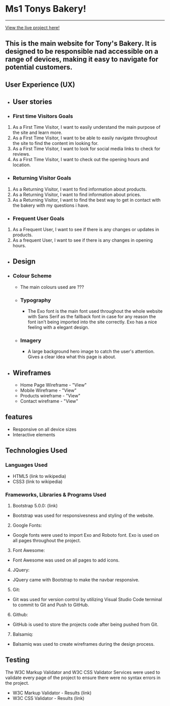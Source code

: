 # Ms1 Tonys Bakery!
------------
[View the live project here!](URL)

This is the main website for Tony's Bakery. It is designed to be responsible nad accessible on a range of devices, making it easy to navigate for potential customers.
------------
## User Experience (UX)

  - ## User stories
  
  - ### First time Visitors Goals
   1. As a First Time Visitor, I want to easily understand the main purpose of the site and learn more.
   2. As a First Time Visitor, I want to be able to easily navigate throughout the site to find the content im looking for.
   3. As a First Time Visitor, I want to look for social media links to check for reviews.
   4. As a First Time Visitor, I want to check out the opening hours and location.
  - ### Returning Visitor Goals
   1. As a Returning Visitor, I want to find information about products.
   2. As a Returning Visitor, I want to find information about prices.
   3. As a Returning Visitor, I want to find the best way to get in contact with the bakery with my questions i have.
  - ### Frequent User Goals
   1. As a Frequent User, I want to see if there is any changes or updates in products.
   2. As a frequent User, I want to see if there is any changes in opening hours.

  * ## Design

  - ### Colour Scheme
    * The main colours used are ???

    - ### Typography
      * The Exo font is the main font used throughout the whole website with Sans Serif as the fallback font in case for any reason the font isn't being imported into the site correctly. Exo has a nice feeling with a elegant design.

    - ### Imagery
      * A large background hero image to catch the user's attention. Gives a clear idea what this page is about.

  * ## Wireframes
    - Home Page Wireframe - "View"
    - Mobile Wireframe - "View"
    - Products wireframe - "View"
    - Contact wireframe - "View"

## features 
* Responsive on all device sizes
* Interactive elements

## Technologies Used 
### Languages Used
* HTML5 (link to wikipedia)
* CSS3 (link to wikipedia)

### Frameworks, Libraries & Programs Used
1. Bootstrap 5.0.0: (link)
  - Bootstrap was used for responsivesness and styling of the website.
2. Google Fonts:
  - Google fonts were used to import Exo and Roboto font. Exo is used on all pages throughout the project.
3. Font Awesome: 
  - Font Awesome was used on all pages to add icons.
4. JQuery:
  - JQuery came with Bootstrap to make the navbar responsive.
5. Git:
  - Git was used for version control by utilizing Visual Studio Code terminal to commit to Git and Push to GitHub.
6. Github:
  - GitHub is used to store the projects code after being pushed from Git.
7. Balsamiq:
  - Balsamiq was used to create wireframes during the design process.
  
   
## Testing
 The W3C Markup Validator and W3C CSS Validator Services were used to validate every page of the project to ensure there were no syntax errors in the project.  
* W3C Markup Validator - Results (link)
* W3C CSS Validator - Results (link)


